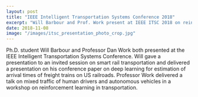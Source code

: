 ```yaml
---
layout: post
title: "IEEE Intelligent Transportation Systems Conference 2018"
excerpt: "Will Barbour and Prof. Work present at IEEE ITSC 2018 on reinforcement learning, smart rail transportation, and deep learning for rail ETA estimation."
date: 2018-11-08
image: "/images/itsc_presentation_photo_crop.jpg"
---
```


Ph.D. student Will Barbour and Professor Dan Work both presented at the IEEE Intelligent Transportation Systems Conference. Will gave a presentation to an invited session on smart rail transportation and delivered a presentation on his conference paper on deep learning for estimation of arrival times of freight trains on US railroads. Professor Work delivered a talk on mixed traffic of human drivers and autonomous vehicles in a workshop on reinforcement learning in transportation.
